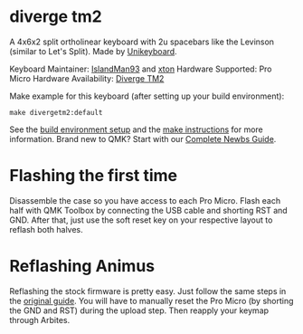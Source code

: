 # diverge tm2

A 4x6x2 split ortholinear keyboard with 2u spacebars like the Levinson (similar to Let's Split). Made by [Unikeyboard](https://unikeyboard.io).

Keyboard Maintainer: [IslandMan93](https://github.com/islandman93) and [xton](https://github.com/xton)
Hardware Supported: Pro Micro
Hardware Availability: [Diverge TM2](https://unikeyboard.io/product/diverge-tm/)

Make example for this keyboard (after setting up your build environment):

    make divergetm2:default

See the [build environment setup](https://docs.qmk.fm/#/getting_started_build_tools) and the [make instructions](https://docs.qmk.fm/#/getting_started_make_guide) for more information. Brand new to QMK? Start with our [Complete Newbs Guide](https://docs.qmk.fm/#/newbs).

# Flashing the first time

Disassemble the case so you have access to each Pro Micro. Flash each half with QMK Toolbox by connecting the USB cable and shorting RST and GND. After that, just use the soft reset key on your respective layout to reflash both halves.

# Reflashing Animus

Reflashing the stock firmware is pretty easy. Just follow the same steps in the [original guide](https://imgur.com/a/8UapN). You will have to manually reset the Pro Micro (by shorting the GND and RST) during the upload step. Then reapply your keymap through Arbites.
